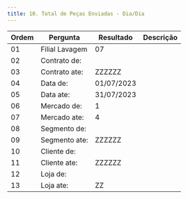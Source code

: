 ```yaml
---
title: 10. Total de Peças Enviadas - Dia/Dia
---
```



Ordem | Pergunta | Resultado | Descrição
----- | -------- | --------- | ---------
01    |Filial Lavagem | 07|
02    |Contrato de: | |
03    |Contrato ate: |ZZZZZZ |
04    |Data de: |01/07/2023 |
05    |Data ate: |31/07/2023 |
06    |Mercado de: |1 |
07    |Mercado ate: |4 |
08    |Segmento de: | |
09    |Segmento ate: |ZZZZZZ |
10    |Cliente de: | |
11    |Cliente ate: |ZZZZZZ |
12    |Loja de: | |
13    |Loja ate: |ZZ |
